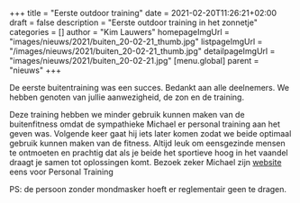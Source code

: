 +++
title = "Eerste outdoor training"
date = 2021-02-20T11:26:21+02:00
draft = false
description = "Eerste outdoor training in het zonnetje"
categories = []
author = "Kim Lauwers"
homepageImgUrl = "images/nieuws/2021/buiten_20-02-21_thumb.jpg"
listpageImgUrl = "/images/nieuws/2021/buiten_20-02-21_thumb.jpg"
detailpageImgUrl = "images/nieuws/2021/buiten_20-02-21.jpg"
[menu.global]
    parent = "nieuws"
+++

De eerste buitentraining was een succes. Bedankt aan alle deelnemers. We hebben genoten van jullie aanwezigheid, de zon en de training.

Deze training hebben we minder gebruik kunnen maken van de buitenfitness omdat de sympathieke Michael er personal training aan het geven was. 
Volgende keer gaat hij iets later komen zodat we beide optimaal gebruik kunnen maken van de fitness. 
Altijd leuk om eensgezinde mensen te ontmoeten en prachtig dat als je beide het sportieve hoog in het vaandel draagt je samen tot oplossingen komt.
Bezoek zeker Michael zijn [website](https://www.personal-mechelen.be/) eens voor Personal Training

PS: de persoon zonder mondmasker hoeft er reglementair geen te dragen.